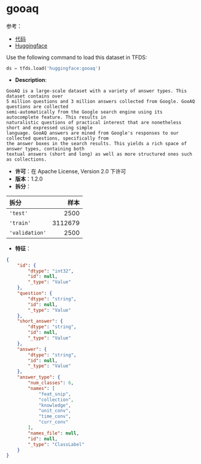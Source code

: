 # gooaq

参考：

- [代码](https://github.com/huggingface/datasets/blob/master/datasets/gooaq)
- [Huggingface](https://huggingface.co/datasets/gooaq)

Use the following command to load this dataset in TFDS:

```python
ds = tfds.load('huggingface:gooaq')
```

- **Description**:

```
GooAQ is a large-scale dataset with a variety of answer types. This dataset contains over
5 million questions and 3 million answers collected from Google. GooAQ questions are collected
semi-automatically from the Google search engine using its autocomplete feature. This results in
naturalistic questions of practical interest that are nonetheless short and expressed using simple
language. GooAQ answers are mined from Google's responses to our collected questions, specifically from
the answer boxes in the search results. This yields a rich space of answer types, containing both
textual answers (short and long) as well as more structured ones such as collections.
```

- **许可**：在 Apache License, Version 2.0 下许可
- **版本**：1.2.0
- **拆分**：

拆分 | 样本
:-- | --:
`'test'` | 2500
`'train'` | 3112679
`'validation'` | 2500

- **特征**：

```json
{
    "id": {
        "dtype": "int32",
        "id": null,
        "_type": "Value"
    },
    "question": {
        "dtype": "string",
        "id": null,
        "_type": "Value"
    },
    "short_answer": {
        "dtype": "string",
        "id": null,
        "_type": "Value"
    },
    "answer": {
        "dtype": "string",
        "id": null,
        "_type": "Value"
    },
    "answer_type": {
        "num_classes": 6,
        "names": [
            "feat_snip",
            "collection",
            "knowledge",
            "unit_conv",
            "time_conv",
            "curr_conv"
        ],
        "names_file": null,
        "id": null,
        "_type": "ClassLabel"
    }
}
```
